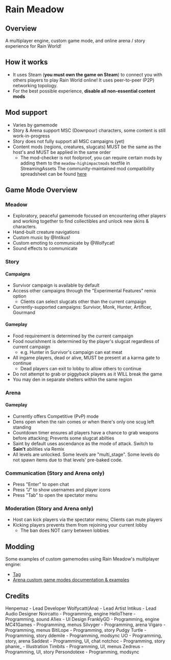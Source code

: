 # Rain Meadow

## Overview
A multiplayer engine, custom game mode, and online arena / story experience for Rain World!

## How it works
- It uses Steam (**you must own the game on Steam**) to connect you with others players to play Rain World online! It uses peer-to-peer (P2P) networking topology.
- For the best possible experience, **disable all non-essential content mods**

## Mod support
- Varies by gamemode
- Story & Arena support MSC (Downpour) characters, some content is still work-in-progress
- Story does not fully support all MSC campaigns (yet)
- Content mods (regions, creatures, slugcats) MUST be the same as the host's and MUST be applied in the same order
  - The mod-checker is not foolproof, you can require certain mods by adding them to the `meadow-highimpactmods` textfile in StreamingAssets
The community-maintained mod compatibility spreadsheet can be found [here](https://docs.google.com/spreadsheets/d/1QG1xYPLECkVSMc2vopO-Rw2rSdnn7_fsdlMajhAUOW0/edit?gid=0#gid=0)

## Game Mode Overview

### Meadow
- Exploratory, peaceful gamemode focused on encountering other players and working together to find collectibles and unlock new skins & characters.
- Hand-built creature navigations
- Custom music by @Intikus!
- Custom emoting to communicate by @Wolfycat!
- Sound effects to communicate


### Story

#### Campaigns
- Survivor campaign is available by default
- Access other campaigns through the "Experimental Features" remix option
  - Clients can select slugcats other than the current campaign
- Currently-supported campaigns: Survivor, Monk, Hunter, Artificer, Gourmand

#### Gameplay
- Food requirement is determined by the current campaign
- Food nourishment is determined by the player's slugcat regardless of current campaign
  - e.g. Hunter in Survivor's campaign can eat meat
- All ingame players, dead or alive, MUST be present at a karma gate to continue
  - Dead players can exit to lobby to allow others to continue
- Do not attempt to grab or piggyback players as it WILL break the game
- You may den in separate shelters within the same region


### Arena

#### Gameplay
- Currently offers Competitive (PvP) mode
- Dens open when the rain comes or when there's only one scug left standing
- Countdown timer ensures all players have a chance to grab weapons before attacking; Prevents some slugcat abilties
- Saint by default uses ascendance as the mode of attack. Switch to **Sain't** abilities via Remix
- All levels are unlocked. Some levels are "multi_stage". Some levels do not spawn items due to that levels' pre-baked code.


### Communication (Story and Arena only)
- Press "Enter" to open chat
- Press "J" to show usernames and player icons
- Press "Tab" to open the spectator menu

### Moderation (Story and Arena only)
- Host can kick players via the spectator menu; Clients can mute players
- Kicking players prevents them from rejoining your current lobby
  - The ban does NOT carry between lobbies


## Modding
Some examples of custom gamemodes using Rain Meadow's multiplayer engine:
- [Tag](https://github.com/henpemaz/RemixMods/tree/master/Tag)
- [Arena custom game modes documentation & examples](https://github.com/6fears7/Arena-Online/tree/main)

## Credits
Henpemaz - Lead Developer			Wolfycatt(Ana) - Lead Artist		Intikus - Lead Audio Designer
Noircatto - Programming, engine		HelloThere - Programming, sound		A1iex - UI Design
FranklyGD - Programming, engine		MC41Games - Programming, menus		Silvyger - Programming, arena
Vigaro - Programming, menus			BitiLope - Programming, story		Pudgy Turtle - Programming, story
ddemile - Programming, modsync		UO - Programming, story, arena		Saddest - Programming, UI, chat
notchoc - Programming, story		phanie_ - Illustration				Timbits - Programming, UI, menus
Zedreus - Programming, UI, story	Persondotexe - Programming, modsync	
